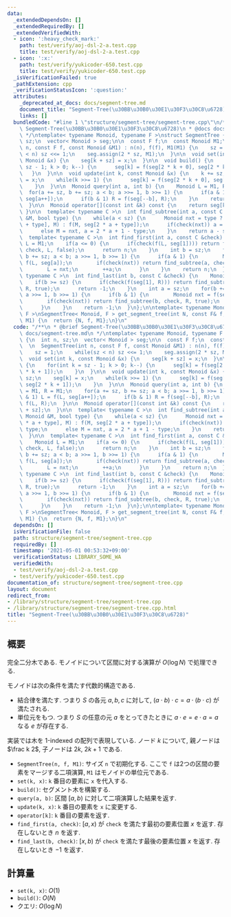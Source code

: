```yaml
---
data:
  _extendedDependsOn: []
  _extendedRequiredBy: []
  _extendedVerifiedWith:
  - icon: ':heavy_check_mark:'
    path: test/verify/aoj-dsl-2-a.test.cpp
    title: test/verify/aoj-dsl-2-a.test.cpp
  - icon: ':x:'
    path: test/verify/yukicoder-650.test.cpp
    title: test/verify/yukicoder-650.test.cpp
  _isVerificationFailed: true
  _pathExtension: cpp
  _verificationStatusIcon: ':question:'
  attributes:
    _deprecated_at_docs: docs/segment-tree.md
    document_title: "Segment-Tree(\u30BB\u30B0\u30E1\u30F3\u30C8\u6728)"
    links: []
  bundledCode: "#line 1 \"structure/segment-tree/segment-tree.cpp\"\n/**\n * @brief\
    \ Segment-Tree(\u30BB\u30B0\u30E1\u30F3\u30C8\u6728)\n * @docs docs/segment-tree.md\n\
    \ */\ntemplate< typename Monoid, typename F >\nstruct SegmentTree {\n  int n,\
    \ sz;\n  vector< Monoid > seg;\n\n  const F f;\n  const Monoid M1;\n  \n  SegmentTree(int\
    \ n, const F f, const Monoid &M1) : n(n), f(f), M1(M1) {\n    sz = 1;\n    while(sz\
    \ < n) sz <<= 1;\n    seg.assign(2 * sz, M1);\n  }\n\n  void set(int k, const\
    \ Monoid &x) {\n    seg[k + sz] = x;\n  }\n\n  void build() {\n    for(int k =\
    \ sz - 1; k > 0; k--) {\n      seg[k] = f(seg[2 * k + 0], seg[2 * k + 1]);\n \
    \   }\n  }\n\n  void update(int k, const Monoid &x) {\n    k += sz;\n    seg[k]\
    \ = x;\n    while(k >>= 1) {\n      seg[k] = f(seg[2 * k + 0], seg[2 * k + 1]);\n\
    \    }\n  }\n\n  Monoid query(int a, int b) {\n    Monoid L = M1, R = M1;\n  \
    \  for(a += sz, b += sz; a < b; a >>= 1, b >>= 1) {\n      if(a & 1) L = f(L,\
    \ seg[a++]);\n      if(b & 1) R = f(seg[--b], R);\n    }\n    return f(L, R);\n\
    \  }\n\n  Monoid operator[](const int &k) const {\n    return seg[k + sz];\n \
    \ }\n\n  template< typename C >\n  int find_subtree(int a, const C &check, Monoid\
    \ &M, bool type) {\n    while(a < sz) {\n      Monoid nxt = type ? f(seg[2 * a\
    \ + type], M) : f(M, seg[2 * a + type]);\n      if(check(nxt)) a = 2 * a + type;\n\
    \      else M = nxt, a = 2 * a + 1 - type;\n    }\n    return a - sz;\n  }\n\n\
    \  template< typename C >\n  int find_first(int a, const C &check) {\n    Monoid\
    \ L = M1;\n    if(a <= 0) {\n      if(check(f(L, seg[1]))) return find_subtree(1,\
    \ check, L, false);\n      return n;\n    }\n    int b = sz;\n    for(a += sz,\
    \ b += sz; a < b; a >>= 1, b >>= 1) {\n      if(a & 1) {\n        Monoid nxt =\
    \ f(L, seg[a]);\n        if(check(nxt)) return find_subtree(a, check, L, false);\n\
    \        L = nxt;\n        ++a;\n      }\n    }\n    return n;\n  }\n\n  template<\
    \ typename C >\n  int find_last(int b, const C &check) {\n    Monoid R = M1;\n\
    \    if(b >= sz) {\n      if(check(f(seg[1], R))) return find_subtree(1, check,\
    \ R, true);\n      return -1;\n    }\n    int a = sz;\n    for(b += sz; a < b;\
    \ a >>= 1, b >>= 1) {\n      if(b & 1) {\n        Monoid nxt = f(seg[--b], R);\n\
    \        if(check(nxt)) return find_subtree(b, check, R, true);\n        R = nxt;\n\
    \      }\n    }\n    return -1;\n  }\n};\n\ntemplate< typename Monoid, typename\
    \ F >\nSegmentTree< Monoid, F > get_segment_tree(int N, const F& f, const Monoid&\
    \ M1) {\n  return {N, f, M1};\n}\n"
  code: "/**\n * @brief Segment-Tree(\u30BB\u30B0\u30E1\u30F3\u30C8\u6728)\n * @docs\
    \ docs/segment-tree.md\n */\ntemplate< typename Monoid, typename F >\nstruct SegmentTree\
    \ {\n  int n, sz;\n  vector< Monoid > seg;\n\n  const F f;\n  const Monoid M1;\n\
    \  \n  SegmentTree(int n, const F f, const Monoid &M1) : n(n), f(f), M1(M1) {\n\
    \    sz = 1;\n    while(sz < n) sz <<= 1;\n    seg.assign(2 * sz, M1);\n  }\n\n\
    \  void set(int k, const Monoid &x) {\n    seg[k + sz] = x;\n  }\n\n  void build()\
    \ {\n    for(int k = sz - 1; k > 0; k--) {\n      seg[k] = f(seg[2 * k + 0], seg[2\
    \ * k + 1]);\n    }\n  }\n\n  void update(int k, const Monoid &x) {\n    k +=\
    \ sz;\n    seg[k] = x;\n    while(k >>= 1) {\n      seg[k] = f(seg[2 * k + 0],\
    \ seg[2 * k + 1]);\n    }\n  }\n\n  Monoid query(int a, int b) {\n    Monoid L\
    \ = M1, R = M1;\n    for(a += sz, b += sz; a < b; a >>= 1, b >>= 1) {\n      if(a\
    \ & 1) L = f(L, seg[a++]);\n      if(b & 1) R = f(seg[--b], R);\n    }\n    return\
    \ f(L, R);\n  }\n\n  Monoid operator[](const int &k) const {\n    return seg[k\
    \ + sz];\n  }\n\n  template< typename C >\n  int find_subtree(int a, const C &check,\
    \ Monoid &M, bool type) {\n    while(a < sz) {\n      Monoid nxt = type ? f(seg[2\
    \ * a + type], M) : f(M, seg[2 * a + type]);\n      if(check(nxt)) a = 2 * a +\
    \ type;\n      else M = nxt, a = 2 * a + 1 - type;\n    }\n    return a - sz;\n\
    \  }\n\n  template< typename C >\n  int find_first(int a, const C &check) {\n\
    \    Monoid L = M1;\n    if(a <= 0) {\n      if(check(f(L, seg[1]))) return find_subtree(1,\
    \ check, L, false);\n      return n;\n    }\n    int b = sz;\n    for(a += sz,\
    \ b += sz; a < b; a >>= 1, b >>= 1) {\n      if(a & 1) {\n        Monoid nxt =\
    \ f(L, seg[a]);\n        if(check(nxt)) return find_subtree(a, check, L, false);\n\
    \        L = nxt;\n        ++a;\n      }\n    }\n    return n;\n  }\n\n  template<\
    \ typename C >\n  int find_last(int b, const C &check) {\n    Monoid R = M1;\n\
    \    if(b >= sz) {\n      if(check(f(seg[1], R))) return find_subtree(1, check,\
    \ R, true);\n      return -1;\n    }\n    int a = sz;\n    for(b += sz; a < b;\
    \ a >>= 1, b >>= 1) {\n      if(b & 1) {\n        Monoid nxt = f(seg[--b], R);\n\
    \        if(check(nxt)) return find_subtree(b, check, R, true);\n        R = nxt;\n\
    \      }\n    }\n    return -1;\n  }\n};\n\ntemplate< typename Monoid, typename\
    \ F >\nSegmentTree< Monoid, F > get_segment_tree(int N, const F& f, const Monoid&\
    \ M1) {\n  return {N, f, M1};\n}\n"
  dependsOn: []
  isVerificationFile: false
  path: structure/segment-tree/segment-tree.cpp
  requiredBy: []
  timestamp: '2021-05-01 00:53:32+09:00'
  verificationStatus: LIBRARY_SOME_WA
  verifiedWith:
  - test/verify/aoj-dsl-2-a.test.cpp
  - test/verify/yukicoder-650.test.cpp
documentation_of: structure/segment-tree/segment-tree.cpp
layout: document
redirect_from:
- /library/structure/segment-tree/segment-tree.cpp
- /library/structure/segment-tree/segment-tree.cpp.html
title: "Segment-Tree(\u30BB\u30B0\u30E1\u30F3\u30C8\u6728)"
---
```

## 概要

完全二分木である. モノイドについて区間に対する演算が $O(\log N)$ で処理できる.

モノイドは次の条件を満たす代数的構造である.

* 結合律を満たす. つまり $S$ の各元 $a, b, c$ に対して, $(a \cdot b) \cdot c = a \cdot (b \cdot c)$ が満たされる.
* 単位元をもつ. つまり $S$ の任意の元 $a$ をとってきたときに $a \cdot e = e \cdot a = a$ なる $e$ が存在する.

実装では木を 1-indexed の配列で表現している. ノード $k$ について, 親ノードは $\frac k 2$, 子ノードは $2k$, $2k+1$ である.

* `SegmentTree(n, f, M1)`: サイズ `n` で初期化する. ここで `f` は2つの区間の要素をマージする二項演算, `M1` はモノイドの単位元である.
* `set(k, x)`: `k` 番目の要素に `x` を代入する.
* `build()`: セグメント木を構築する.
* `query(a, b)`: 区間 $[a, b)$ に対して二項演算した結果を返す.
* `update(k, x)`: `k` 番目の要素を `x` に変更する.
* `operator[k]`: `k` 番目の要素を返す.
* `find_first(a, check)`: $[a, x)$ が `check` を満たす最初の要素位置 $x$ を返す. 存在しないとき $n$ を返す.
* `find_last(b, check)`: $[x, b)$ が `check` を満たす最後の要素位置 $x$ を返す. 存在しないとき $-1$ を返す.

## 計算量

* `set(k, x)`: $O(1)$
* `build()`: $O(N)$
* クエリ: $O(\log N)$
